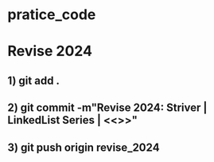 # pratice_code

# Revise 2024
## 1) git add .
## 2) git commit -m"Revise 2024: Striver | LinkedList Series | <<>>"
## 3) git push origin revise_2024

